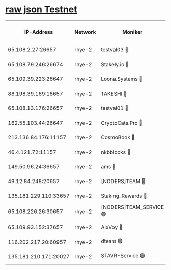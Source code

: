 
[raw json Testnet](https://rpc-check.quickt.stavr.tech/quickt/rpc-quickt-result.json)
=


<table><tr><th>IP-Address</th><th>Network</th><th>Moniker</th><th>Latest Block Height</th><th>Earliest Block Height</th><th>Catching Up</th><th>Tx Index</th><th>Voting Power</th><th>Scan Time</th></tr><tr><td>65.108.2.27:26657</td><td>rhye-2</td><td>testval03 🔴</td><td>1280437</td><td>1</td><td>False</td><td>on</td><td>11002050</td><td>2024-03-16T18:26:26.250642100UTC</td></tr><tr><td>65.108.79.246:26674</td><td>rhye-2</td><td>Stakely.io 🔴</td><td>1280437</td><td>1</td><td>False</td><td>on</td><td>10010</td><td>2024-03-16T18:26:26.569418628UTC</td></tr><tr><td>65.109.39.223:26647</td><td>rhye-2</td><td>Loona.Systems 🔴</td><td>1280438</td><td>1</td><td>False</td><td>off</td><td>86949</td><td>2024-03-16T18:26:31.498906804UTC</td></tr><tr><td>88.198.39.169:18657</td><td>rhye-2</td><td>TAKESHI 🔴</td><td>1280438</td><td>1</td><td>False</td><td>off</td><td>40542</td><td>2024-03-16T18:26:32.098770330UTC</td></tr><tr><td>65.108.13.176:26657</td><td>rhye-2</td><td>testval01 🔴</td><td>1280438</td><td>1</td><td>False</td><td>on</td><td>13082010</td><td>2024-03-16T18:26:32.776166355UTC</td></tr><tr><td>162.55.103.44:26647</td><td>rhye-2</td><td>CryptoCats.Pro 🔴</td><td>1280443</td><td>1</td><td>False</td><td>off</td><td>9999</td><td>2024-03-16T18:27:04.767733009UTC</td></tr><tr><td>213.136.84.176:11157</td><td>rhye-2</td><td>CosmoBook 🔴</td><td>1280442</td><td>65301</td><td>False</td><td>off</td><td>1520417</td><td>2024-03-16T18:26:58.393332718UTC</td></tr><tr><td>46.4.121.72:11157</td><td>rhye-2</td><td>nkbblocks 🔴</td><td>1280436</td><td>70101</td><td>False</td><td>off</td><td>81084</td><td>2024-03-16T18:26:19.459566728UTC</td></tr><tr><td>149.50.96.24:36657</td><td>rhye-2</td><td>ams 🔴</td><td>1280440</td><td>133501</td><td>False</td><td>on</td><td>10732</td><td>2024-03-16T18:26:47.900023998UTC</td></tr><tr><td>49.12.84.248:20657</td><td>rhye-2</td><td>[NODERS]TEAM 🔴</td><td>1280440</td><td>146001</td><td>False</td><td>on</td><td>59690</td><td>2024-03-16T18:26:45.538959500UTC</td></tr><tr><td>135.181.229.110:33657</td><td>rhye-2</td><td>Staking_Rewards 🔴</td><td>1280438</td><td>149101</td><td>False</td><td>on</td><td>9900</td><td>2024-03-16T18:26:31.836503445UTC</td></tr><tr><td>65.108.226.26:30657</td><td>rhye-2</td><td>[NODERS]TEAM_SERVICE 🟢</td><td>1280438</td><td>241501</td><td>False</td><td>on</td><td>0</td><td>2024-03-16T18:26:32.457214018UTC</td></tr><tr><td>65.109.93.152:37657</td><td>rhye-2</td><td>AlxVoy 🔴</td><td>1280437</td><td>315173</td><td>False</td><td>on</td><td>150351</td><td>2024-03-16T18:26:23.874645671UTC</td></tr><tr><td>116.202.217.20:60957</td><td>rhye-2</td><td>dteam 🟢</td><td>1280438</td><td>421794</td><td>False</td><td>on</td><td>0</td><td>2024-03-16T18:26:29.146394850UTC</td></tr><tr><td>135.181.210.171:20027</td><td>rhye-2</td><td>STAVR-Service 🟢</td><td>1280440</td><td>1278001</td><td>False</td><td>on</td><td>0</td><td>2024-03-16T18:26:43.272142260UTC</td></tr></table>